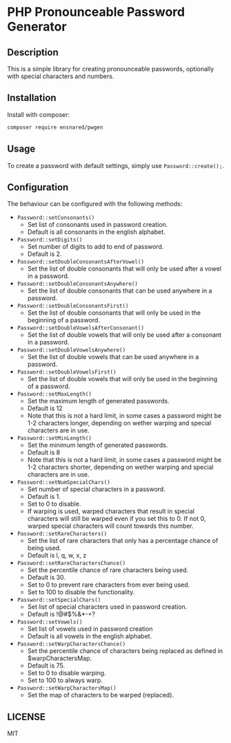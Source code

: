 # PHP Pronounceable Password Generator
## Description
This is a simple library for creating pronounceable passwords, optionally with special characters and numbers.

## Installation
Install with composer:
```bash
composer require ensnared/pwgen
```

## Usage
To create a password with default settings, simply use `Password::create();`.

## Configuration
The behaviour can be configured with the following methods:
- `Password::setConsonants()`
    - Set list of consonants used in password creation.
    - Default is all consonants in the english alphabet.
- `Password::setDigits()`
    - Set number of digits to add to end of password.
    - Default is 2.
- `Password::setDoubleConsonantsAfterVowel()`
    - Set the list of double consonants that will only be used after a vowel in a password.
- `Password::setDoubleConsonantsAnywhere()`
    - Set the list of double consonants that can be used anywhere in a password.
- `Password::setDoubleConsonantsFirst()`
    - Set the list of double consonants that will only be used in the beginning of a password.
- `Password::setDoubleVowelsAfterConsonant()`
    - Set the list of double vowels that will only be used after a consonant in a password.
- `Password::setDoubleVowelsAnywhere()`
    - Set the list of double vowels that can be used anywhere in a password.
- `Password::setDoubleVowelsFirst()`
    - Set the list of double vowels that will only be used in the beginning of a password.
- `Password::setMaxLength()`
    - Set the maximum length of generated passwords.
    - Default is 12
    - Note that this is not a hard limit, in some cases a password might be 1-2 characters longer, depending on wether warping and special characters are in use.
- `Password::setMinLength()`
    - Set the minimum length of generated passwords.
    - Default is 8
    - Note that this is not a hard limit, in some cases a password might be 1-2 characters shorter, depending on wether warping and special characters are in use.
- `Password::setNumSpecialChars()`
    - Set number of special characters in a password.
    - Default is 1.
    - Set to 0 to disable.
    - If warping is used, warped characters that result in special characters will still be warped even if you set this to 0. If not 0, warped special characters will count towards this number.
- `Password::setRareCharacters()`
    - Set the list of rare characters that only has a percentage chance of being used.
    - Default is l, q, w, x, z
- `Password::setRareCharactersChance()`
    - Set the percentile chance of rare characters being used.
    - Default is 30.
    - Set to 0 to prevent rare characters from ever being used.
    - Set to 100 to disable the functionality.
- `Password::setSpecialChars()`
    - Set list of special characters used in password creation.
    - Default is !@#$%&*-+?
- `Password::setVowels()`
    - Set list of vowels used in password creation
    - Default is all vowels in the english alphabet.
- `Password::setWarpCharactersChance()`
    - Set the percentile chance of characters being replaced as defined in $warpCharactersMap.
    - Default is 75.
    - Set to 0 to disable warping.
    - Set to 100 to always warp.
- `Password::setWarpCharactersMap()`
    - Set the map of characters to be warped (replaced).
   
## LICENSE
MIT
